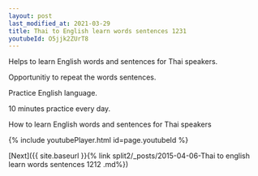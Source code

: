 ```yaml
---
layout: post
last_modified_at: 2021-03-29
title: Thai to English learn words sentences 1231 
youtubeId: O5jjk2ZUrT8
---
```

 
 
Helps to learn English words and sentences for Thai speakers.

Opportunitiy to repeat the words sentences. 

Practice English language. 
 
10 minutes practice every day. 
 
How to learn English words and sentences for Thai speakers 
 
{% include youtubePlayer.html id=page.youtubeId %}
 
 
[Next]({{ site.baseurl }}{% link  split2/_posts/2015-04-06-Thai to english learn words sentences 1212 .md%})
 
